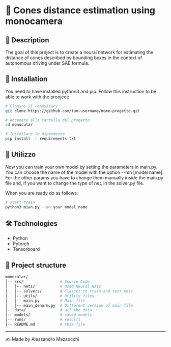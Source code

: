 # 📌 Cones distance estimation using monocamera 

## 📖 Description
The goal of this project is to create a neural network for estimating the distance of cones described by bounding boxes in the context of autonomous driving under SAE formula.

## 🚀 Installation
You need to have installed python3 and pip.
Follow this instruction to be able to work with the prooject:
```bash
# Clonare il repository
git clone https://github.com/tuo-username/nome-progetto.git

# Accedere alla cartella del progetto
cd monocular

# Installare le dipendenze
pip install -r requirements.txt
```

## 🔧 Utilizzo
Now you can train your own model by setting the parameters in main.py.
You can choose the name of the model with the option --mn [model name].
For the other params you have to change them manually inside the main.py file and, if you want to change the type of net, in the solver.py file.

When you are ready do as follows:

```bash
# start train
python3 mian.py --mn your_model_name
```

## 🛠 Technologies
- Python
- Pytorch
- Tensorboard

## 📂 Project structure
```bash
monocular/
│-- src/                # Source Code
│   │-- nets/           # Used Neural Nets
│   │-- solvers/        # Classes to train and test nets
│   │-- utils/          # Utility files
│   │-- main.py         # Main file
│   │-- main_denorm.py  # Different version of main file
│-- data/               # all the data
│-- models/             # saved models
│-- runs/               # results
│-- README.md           # this file
```

---
✍ Made by Alessandro Mazzocchi
